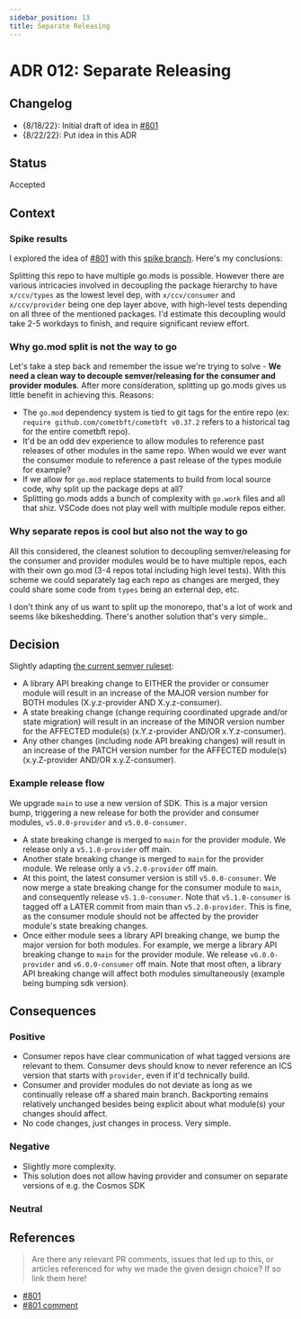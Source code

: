 ```yaml
---
sidebar_position: 13
title: Separate Releasing
---
```

# ADR 012: Separate Releasing

## Changelog

* {8/18/22}: Initial draft of idea in [#801](https://github.com/cosmos/interchain-security/issues/801)
* {8/22/22}: Put idea in this ADR

## Status

Accepted

## Context

### Spike results

I explored the idea of [#801](https://github.com/cosmos/interchain-security/issues/801) with this [spike branch](https://github.com/cosmos/interchain-security/tree/shawn%2Fgo-mod-split-aug-spike). Here's my conclusions:

Splitting this repo to have multiple go.mods is possible. However there are various intricacies involved in decoupling the package hierarchy to have `x/ccv/types` as the lowest level dep, with `x/ccv/consumer` and `x/ccv/provider` being one dep layer above, with high-level tests depending on all three of the mentioned packages. I'd estimate this decoupling would take 2-5 workdays to finish, and require significant review effort.

### Why go.mod split is not the way to go

Let's take a step back and remember the issue we're trying to solve - **We need a clean way to decouple semver/releasing for the consumer and provider modules**. After more consideration, splitting up go.mods gives us little benefit in achieving this. Reasons:

* The `go.mod` dependency system is tied to git tags for the entire repo (ex: `require github.com/cometbft/cometbft v0.37.2` refers to a historical tag for the entire cometbft repo).
* It'd be an odd dev experience to allow modules to reference past releases of other modules in the same repo. When would we ever want the consumer module to reference a past release of the types module for example?
* If we allow for `go.mod` replace statements to build from local source code, why split up the package deps at all?
* Splitting go.mods adds a bunch of complexity with `go.work` files and all that shiz. VSCode does not play well with multiple module repos either.

### Why separate repos is cool but also not the way to go

All this considered, the cleanest solution to decoupling semver/releasing for the consumer and provider modules would be to have multiple repos, each with their own go.mod (3-4 repos total including high level tests). With this scheme we could separately tag each repo as changes are merged, they could share some code from `types` being an external dep, etc.

I don't think any of us want to split up the monorepo, that's a lot of work and seems like bikeshedding. There's another solution that's very simple..  

## Decision

Slightly adapting [the current semver ruleset](https://github.com/cosmos/interchain-security/blob/cca008d856e3ffc60ec1a486871d0faa702abe26/CONTRIBUTING.md#semantic-versioning):

* A library API breaking change to EITHER the provider or consumer module will result in an increase of the MAJOR version number for BOTH modules (X.y.z-provider AND X.y.z-consumer).
* A state breaking change (change requiring coordinated upgrade and/or state migration) will result in an increase of the MINOR version number for the AFFECTED module(s) (x.Y.z-provider AND/OR x.Y.z-consumer).
* Any other changes (including node API breaking changes) will result in an increase of the PATCH version number for the AFFECTED module(s) (x.y.Z-provider AND/OR x.y.Z-consumer).

### Example release flow

We upgrade `main` to use a new version of SDK. This is a major version bump, triggering a new release for both the provider and consumer modules, `v5.0.0-provider` and `v5.0.0-consumer`.

* A state breaking change is merged to `main` for the provider module. We release only a `v5.1.0-provider` off main.
* Another state breaking change is merged to `main` for the provider module. We release only a `v5.2.0-provider` off main.
* At this point, the latest consumer version is still `v5.0.0-consumer`. We now merge a state breaking change for the consumer module to `main`, and consequently release `v5.1.0-consumer`. Note that `v5.1.0-consumer` is tagged off a LATER commit from main than `v5.2.0-provider`. This is fine, as the consumer module should not be affected by the provider module's state breaking changes.
* Once either module sees a library API breaking change, we bump the major version for both modules. For example, we merge a library API breaking change to `main` for the provider module. We release `v6.0.0-provider` and `v6.0.0-consumer` off main. Note that most often, a library API breaking change will affect both modules simultaneously (example being bumping sdk version).

## Consequences

### Positive

* Consumer repos have clear communication of what tagged versions are relevant to them. Consumer devs should know to never reference an ICS version that starts with `provider`, even if it'd technically build.
* Consumer and provider modules do not deviate as long as we continually release off a shared main branch. Backporting remains relatively unchanged besides being explicit about what module(s) your changes should affect.
* No code changes, just changes in process. Very simple.

### Negative

* Slightly more complexity.
* This solution does not allow having provider and consumer on separate versions of e.g. the Cosmos SDK

### Neutral

## References

> Are there any relevant PR comments, issues that led up to this, or articles referenced for why we made the given design choice? If so link them here!

* [#801](https://github.com/cosmos/interchain-security/issues/801)
* [#801 comment](https://github.com/cosmos/interchain-security/issues/801#issuecomment-1683349298)
